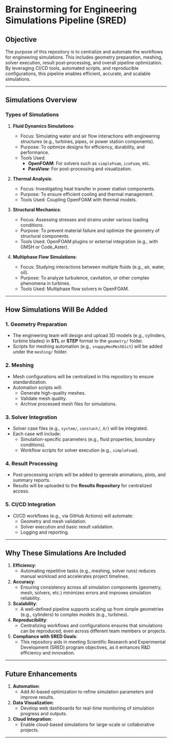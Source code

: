 # Brainstorming for Engineering Simulations Pipeline (SRED)

## **Objective**
The purpose of this repository is to centralize and automate the workflows for engineering simulations. This includes geometry preparation, meshing, solver execution, result post-processing, and overall pipeline optimization. By leveraging CI/CD tools, automated scripts, and reproducible configurations, this pipeline enables efficient, accurate, and scalable simulations.

---

## **Simulations Overview**
### **Types of Simulations**
1. **Fluid Dynamics Simulations**:
   - Focus: Simulating water and air flow interactions with engineering structures (e.g., turbines, pipes, or power station components).
   - Purpose: To optimize designs for efficiency, durability, and performance.
   - Tools Used:
     - **OpenFOAM**: For solvers such as `simpleFoam`, `icoFoam`, etc.
     - **ParaView**: For post-processing and visualization.

2. **Thermal Analysis**:
   - Focus: Investigating heat transfer in power station components.
   - Purpose: To ensure efficient cooling and thermal management.
   - Tools Used: Coupling OpenFOAM with thermal models.

3. **Structural Mechanics**:
   - Focus: Assessing stresses and strains under various loading conditions.
   - Purpose: To prevent material failure and optimize the geometry of structural components.
   - Tools Used: OpenFOAM plugins or external integration (e.g., with GMSH or Code_Aster).

4. **Multiphase Flow Simulations**:
   - Focus: Studying interactions between multiple fluids (e.g., air, water, oil).
   - Purpose: To analyze turbulence, cavitation, or other complex phenomena in turbines.
   - Tools Used: Multiphase flow solvers in OpenFOAM.

---

## **How Simulations Will Be Added**
### **1. Geometry Preparation**
- The engineering team will design and upload 3D models (e.g., cylinders, turbine blades) in **STL** or **STEP** format to the `geometry/` folder.
- Scripts for meshing automation (e.g., `snappyHexMeshDict`) will be added under the `meshing/` folder.

### **2. Meshing**
- Mesh configurations will be centralized in this repository to ensure standardization.
- Automation scripts will:
  - Generate high-quality meshes.
  - Validate mesh quality.
  - Archive processed mesh files for simulations.

### **3. Solver Integration**
- Solver case files (e.g., `system/`, `constant/`, `0/`) will be integrated.
- Each case will include:
  - Simulation-specific parameters (e.g., fluid properties, boundary conditions).
  - Workflow scripts for solver execution (e.g., `simpleFoam`).

### **4. Result Processing**
- Post-processing scripts will be added to generate animations, plots, and summary reports.
- Results will be uploaded to the **Results Repository** for centralized access.

### **5. CI/CD Integration**
- CI/CD workflows (e.g., via GitHub Actions) will automate:
  - Geometry and mesh validation.
  - Solver execution and basic result validation.
  - Logging and reporting.

---

## **Why These Simulations Are Included**
1. **Efficiency**:
   - Automating repetitive tasks (e.g., meshing, solver runs) reduces manual workload and accelerates project timelines.
2. **Accuracy**:
   - Ensuring consistency across all simulation components (geometry, mesh, solvers, etc.) minimizes errors and improves simulation reliability.
3. **Scalability**:
   - A well-defined pipeline supports scaling up from simple geometries (e.g., cylinders) to complex models (e.g., turbines).
4. **Reproducibility**:
   - Centralizing workflows and configurations ensures that simulations can be reproduced, even across different team members or projects.
5. **Compliance with SRED Goals**:
   - This repository aids in meeting Scientific Research and Experimental Development (SRED) program objectives, as it enhances R&D efficiency and innovation.

---

## **Future Enhancements**
1. **Automation**:
   - Add AI-based optimization to refine simulation parameters and improve results.
2. **Data Visualization**:
   - Develop web dashboards for real-time monitoring of simulation progress and outputs.
3. **Cloud Integration**:
   - Enable cloud-based simulations for large-scale or collaborative projects.

---




